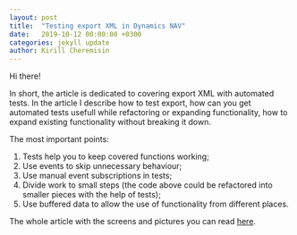 ```yaml
---
layout: post
title:  "Testing export XML in Dynamics NAV"
date:   2019-10-12 00:00:00 +0300
categories: jekyll update
author: Kirill Cheremisin
---
```


Hi there!

In short, the article is dedicated to covering export XML with automated tests.
In the article I describe how to test export, how can you get automated tests usefull while refactoring or expanding functionality, how to expand existing functionality without breaking it down.

The most important points:
1. Tests help you to keep covered functions working;
2. Use events to skip unnecessary behaviour;
3. Use manual event subscriptions in tests;
4. Divide work to small steps (the code above could be refactored into smaller pieces with the help of tests);
5. Use buffered data to allow the use of functionality from different places.

The whole article with the screens and pictures you can read [here][medium-link].

[medium-link]: https://vk.com/away.php?to=https%3A%2F%2Fmedium.com%2F%40cheremisin_k%2Ftesting-export-xml-in-dynamics-nav-6aa85bb7f7c4%3Fsource%3Dfriends_link%26sk%3D552cf7276f4d93ebad7e30d7b9c46e38&cc_key=